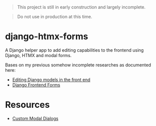 
> This project is still in early construction and largely incomplete.

> Do not use in production at this time.


# django-htmx-forms

A Django helper app to add editing capabilities to the frontend using Django, HTMX and modal forms.

Bases on my previous somehow incomplete researches as documented here:

- [Editing Django models in the front end](https://editing-django-models-in-the-frontend.readthedocs.io/en/latest/)
- [Django Frontend Forms](https://github.com/morlandi/django-frontend-forms)


# Resources

- [Custom Modal Dialogs](https://htmx.org/examples/modal-custom/)

